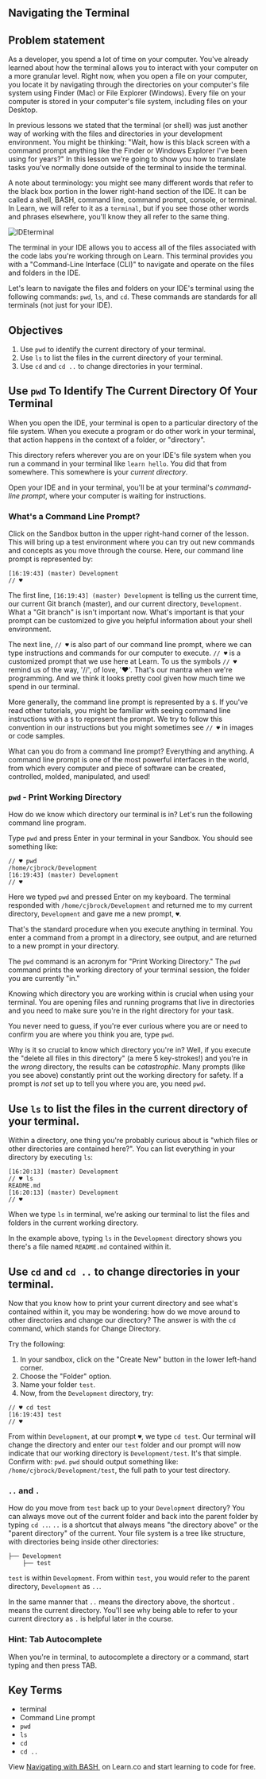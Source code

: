 ## Navigating the Terminal

## Problem statement

As a developer, you spend a lot of time on your computer. You've already
learned about how the terminal allows you to interact with your computer on a more
granular level. Right now, when you open a file on your computer, you locate it
by navigating through the directories on your computer's file system using
Finder (Mac) or File Explorer (Windows). Every file on your computer is stored
in your computer's file system, including files on your Desktop.

In previous lessons we stated that the terminal (or shell) was just another way
of working with the files and directories in your development environment. You
might be thinking: "Wait, how is this black screen with a command prompt
anything like the Finder or Windows Explorer I've been using for years?" In
this lesson we're going to show you how to translate tasks you've normally done
outside of the terminal to inside the terminal.

A note about terminology: you might see many different words that refer to the
black box portion in the lower right-hand section of the IDE. It can be called
a shell, BASH, command line, command prompt, console, or terminal. In Learn, we
will refer to it as a `terminal`, but if you see those other words and phrases
elsewhere, you'll know they all refer to the same thing.

![IDEterminal](https://s3.amazonaws.com/learn-verified/ILE-Console.png)

The terminal in your IDE allows you to access all of the files associated with
the code labs you're working through on Learn. This terminal provides you with
a "Command-Line Interface (CLI)" to navigate and operate on the files and
folders in the IDE.

Let's learn to navigate the files and folders on your IDE's terminal using the
following commands: `pwd`, `ls`, and `cd`. These commands are standards for all
terminals (not just for your IDE).

## Objectives

1. Use `pwd` to identify the current directory of your terminal.
2. Use `ls` to list the files in the current directory of your terminal.
3. Use `cd` and `cd ..` to change directories in your terminal.

## Use `pwd` To Identify The Current Directory Of Your Terminal

When you open the IDE, your terminal is open to a particular directory of the
file system. When you execute a program or do other work in your terminal, that
action happens in the context of a folder, or "directory".

This directory refers wherever you are on your IDE's file system when you run a
command in your terminal like `learn hello`. You did that from somewhere. This
somewhere is your _current directory_.

Open your IDE and in your terminal, you'll be at your terminal's _command-line
prompt_, where your computer is waiting for instructions.

### What's a Command Line Prompt?

Click on the Sandbox button in the upper right-hand corner of the lesson. This
will bring up a test environment where you can try out new commands and
concepts as you move through the course. Here, our command line prompt is
represented by:

```
[16:19:43] (master) Development
// ♥
```

The first line, `[16:19:43] (master) Development` is telling us the current
time, our current Git branch (master), and our current directory,
`Development`. What a "Git branch" is isn't important now. What's important is
that your prompt can be customized to give you helpful information about your
shell environment.

The next line, `// ♥` is also part of our command line prompt, where we can
type instructions and commands for our computer to execute. `// ♥` is a
customized prompt that we use here at Learn. To us the symbols `// ♥` remind us
of the way, '//', of love, '♥'. That's our mantra when we're programming. And
we think it looks pretty cool given how much time we spend in our terminal.

More generally, the command line prompt is represented by a `$`.  If you've
read other tutorials, you might be familiar with seeing command line
instructions with a `$` to represent the prompt. We try to follow this
convention in our instructions but you might sometimes see `// ♥` in images or
code samples.

What can you do from a command line prompt? Everything and anything. A command
line prompt is one of the most powerful interfaces in the world, from which
every computer and piece of software can be created, controlled, molded,
manipulated, and used!

### `pwd` - Print Working Directory

How do we know which directory our terminal is in? Let's run the following
command line program.

Type `pwd` and press Enter in your terminal in your Sandbox. You should see
something like:

```
// ♥ pwd
/home/cjbrock/Development
[16:19:43] (master) Development
// ♥
```

Here we typed `pwd` and pressed Enter on my keyboard. The terminal responded
with `/home/cjbrock/Development` and returned me to my current directory,
`Development` and gave me a new prompt, `♥`.

That's the standard procedure when you execute anything in terminal. You enter
a command from a prompt in a directory, see output, and are returned to a new
prompt in your directory.

The `pwd` command is an acronym for "Print Working Directory." The `pwd`
command prints the working directory of your terminal session, the folder you
are currently "in."

Knowing which directory you are working within is crucial when using your
terminal. You are opening files and running programs that live in directories
and you need to make sure you're in the right directory for your task.

You never need to guess, if you're ever curious where you are or need to
confirm you are where you think you are, type `pwd`.

Why is it so crucial to know which directory you're in? Well, if you execute
the "delete all files in this directory" (a mere 5 key-strokes!) and you're in
the _wrong_ directory, the results can be _catastrophic_. Many prompts (like
you see above) constantly print out the working directory for safety. If a
prompt is _not_ set up to tell you where you are, you need `pwd`.

## Use `ls` to list the files in the current directory of your terminal.

Within a directory, one thing you're probably curious about is "which files or
other directories are contained here?". You can list everything in your
directory by executing `ls`:

```
[16:20:13] (master) Development
// ♥ ls
README.md
[16:20:13] (master) Development
// ♥
```

When we type `ls` in terminal, we're asking our terminal to list the files and
folders in the current working directory.

In the example above, typing `ls` in the `Development` directory shows you
there's a file named `README.md` contained within it.

## Use `cd` and `cd ..` to change directories in your terminal.

Now that you know how to print your current directory and see what's contained within it, you may be wondering: how do we move around to other directories and change our directory? The answer is with the `cd` command, which stands for Change Directory.

Try the following:

1. In your sandbox, click on the "Create New" button in the lower left-hand corner.
2. Choose the "Folder" option.
3. Name your folder `test`.
4. Now, from the `Development` directory, try:

```
// ♥ cd test
[16:19:43] test
// ♥
```

From within `Development`, at our prompt `♥`, we type `cd test`. Our terminal
will change the directory and enter our `test` folder and our prompt will now
indicate that our working directory is `Development/test`. It's that simple.
Confirm with: `pwd`. `pwd` should output something like:
`/home/cjbrock/Development/test`, the full path to your test directory.

### `..` and `.`

How do you move from `test` back up to your `Development` directory? You can
always move out of the current folder and back into the parent folder by typing
`cd ..`.  `..` is a shortcut that always means "the directory above" or the
"parent directory" of the current. Your file system is a tree like structure,
with directories being inside other directories:

```
├── Development
    ├── test
```

`test` is within `Development`. From within `test`, you would refer to the
parent directory, `Development` as `..`.

In the same manner that `..` means the directory above, the shortcut `.` means
the current directory. You'll see why being able to refer to your current
directory as `.` is helpful later in the course.

### Hint: Tab Autocomplete

When you're in terminal, to autocomplete a directory or a command, start typing and then press TAB.

## Key Terms

- terminal
- Command Line prompt
- `pwd`
- `ls`
- `cd`
- `cd ..`


<p class='util--hide'>View <a href='https://learn.co/lessons/navigating-with-bash-ide'>Navigating with BASH </a> on Learn.co and start learning to code for free.</p>
